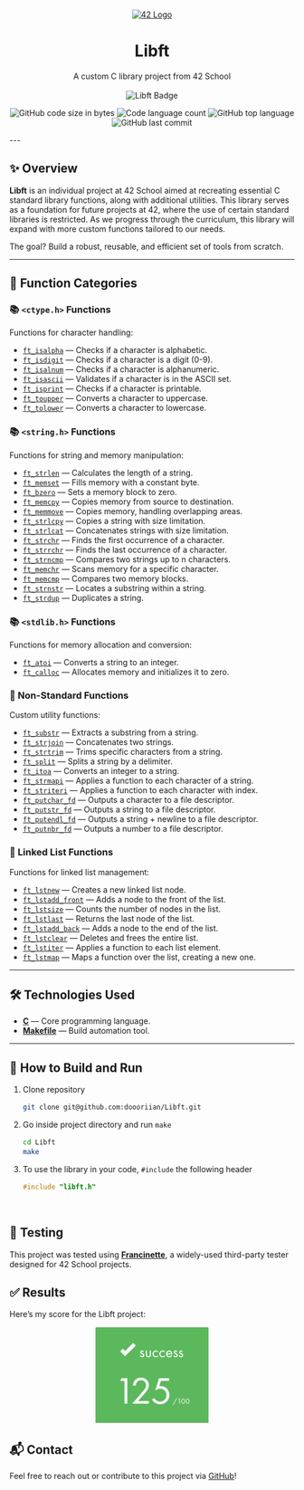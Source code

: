 <br />
<p align="center">
  <a href="https://raw.githubusercontent.com/othneildrew/Best-README-Template/master/images/logo.png">
    <img src="https://upload.wikimedia.org/wikipedia/commons/thumb/8/8d/42_Logo.svg/1200px-42_Logo.svg.png" alt="42 Logo" width="250" height="250">
  </a>

  <h1 align="center">Libft</h1>

  <p align="center">
    A custom C library project from 42 School
    <br />
    <br />
    <img src="https://github.com/doooriian/42-Badges/blob/main/badges/libftm.png" alt="Libft Badge" width="150">
  </p>
</p>

<p align="center">
  <img alt="GitHub code size in bytes" src="https://img.shields.io/github/languages/code-size/doooriian/Libft?color=1A237E" />
  <img alt="Code language count" src="https://img.shields.io/github/languages/count/doooriian/Libft?color=00BCD4" />
  <img alt="GitHub top language" src="https://img.shields.io/github/languages/top/doooriian/Libft?color=7B1FA2" />
  <img alt="GitHub last commit" src="https://img.shields.io/github/last-commit/doooriian/Libft?color=D32F2F" />
</p>
---

## ✨ Overview

**Libft** is an individual project at 42 School aimed at recreating essential C standard library functions, along with additional utilities. This library serves as a foundation for future projects at 42, where the use of certain standard libraries is restricted. As we progress through the curriculum, this library will expand with more custom functions tailored to our needs.

The goal? Build a robust, reusable, and efficient set of tools from scratch.

---

## 📑 Function Categories

### 📚 `<ctype.h>` Functions
Functions for character handling:
- [`ft_isalpha`](https://github.com/doooriian/Libft/blob/main/ft_isalpha.c) — Checks if a character is alphabetic.
- [`ft_isdigit`](https://github.com/doooriian/Libft/blob/main/ft_isdigit.c) — Checks if a character is a digit (0-9).
- [`ft_isalnum`](https://github.com/doooriian/Libft/blob/main/ft_isalnum.c) — Checks if a character is alphanumeric.
- [`ft_isascii`](https://github.com/doooriian/Libft/blob/main/ft_isascii.c) — Validates if a character is in the ASCII set.
- [`ft_isprint`](https://github.com/doooriian/Libft/blob/main/ft_isprint.c) — Checks if a character is printable.
- [`ft_toupper`](https://github.com/doooriian/Libft/blob/main/ft_toupper.c) — Converts a character to uppercase.
- [`ft_tolower`](https://github.com/doooriian/Libft/blob/main/ft_tolower.c) — Converts a character to lowercase.

### 📚 `<string.h>` Functions
Functions for string and memory manipulation:
- [`ft_strlen`](https://github.com/doooriian/Libft/blob/main/ft_strlen.c) — Calculates the length of a string.
- [`ft_memset`](https://github.com/doooriian/Libft/blob/main/ft_memset.c) — Fills memory with a constant byte.
- [`ft_bzero`](https://github.com/doooriian/Libft/blob/main/ft_bzero.c) — Sets a memory block to zero.
- [`ft_memcpy`](https://github.com/doooriian/Libft/blob/main/ft_memcpy.c) — Copies memory from source to destination.
- [`ft_memmove`](https://github.com/doooriian/Libft/blob/main/ft_memmove.c) — Copies memory, handling overlapping areas.
- [`ft_strlcpy`](https://github.com/doooriian/Libft/blob/main/ft_strlcpy.c) — Copies a string with size limitation.
- [`ft_strlcat`](https://github.com/doooriian/Libft/blob/main/ft_strlcat.c) — Concatenates strings with size limitation.
- [`ft_strchr`](https://github.com/doooriian/Libft/blob/main/ft_strchr.c) — Finds the first occurrence of a character.
- [`ft_strrchr`](https://github.com/doooriian/Libft/blob/main/ft_strrchr.c) — Finds the last occurrence of a character.
- [`ft_strncmp`](https://github.com/doooriian/Libft/blob/main/ft_strncmp.c) — Compares two strings up to n characters.
- [`ft_memchr`](https://github.com/doooriian/Libft/blob/main/ft_memchr.c) — Scans memory for a specific character.
- [`ft_memcmp`](https://github.com/doooriian/Libft/blob/main/ft_memcmp.c) — Compares two memory blocks.
- [`ft_strnstr`](https://github.com/doooriian/Libft/blob/main/ft_strnstr.c) — Locates a substring within a string.
- [`ft_strdup`](https://github.com/doooriian/Libft/blob/main/ft_strdup.c) — Duplicates a string.

### 📚 `<stdlib.h>` Functions
Functions for memory allocation and conversion:
- [`ft_atoi`](https://github.com/doooriian/Libft/blob/main/ft_atoi.c) — Converts a string to an integer.
- [`ft_calloc`](https://github.com/doooriian/Libft/blob/main/ft_calloc.c) — Allocates memory and initializes it to zero.

### 🚀 Non-Standard Functions
Custom utility functions:
- [`ft_substr`](https://github.com/doooriian/Libft/blob/main/ft_substr.c) — Extracts a substring from a string.
- [`ft_strjoin`](https://github.com/doooriian/Libft/blob/main/ft_strjoin.c) — Concatenates two strings.
- [`ft_strtrim`](https://github.com/doooriian/Libft/blob/main/ft_strtrim.c) — Trims specific characters from a string.
- [`ft_split`](https://github.com/doooriian/Libft/blob/main/ft_split.c) — Splits a string by a delimiter.
- [`ft_itoa`](https://github.com/doooriian/Libft/blob/main/ft_itoa.c) — Converts an integer to a string.
- [`ft_strmapi`](https://github.com/doooriian/Libft/blob/main/ft_strmapi.c) — Applies a function to each character of a string.
- [`ft_striteri`](https://github.com/doooriian/Libft/blob/main/ft_striteri.c) — Applies a function to each character with index.
- [`ft_putchar_fd`](https://github.com/doooriian/Libft/blob/main/ft_putchar_fd.c) — Outputs a character to a file descriptor.
- [`ft_putstr_fd`](https://github.com/doooriian/Libft/blob/main/ft_putstr_fd.c) — Outputs a string to a file descriptor.
- [`ft_putendl_fd`](https://github.com/doooriian/Libft/blob/main/ft_putendl_fd.c) — Outputs a string + newline to a file descriptor.
- [`ft_putnbr_fd`](https://github.com/doooriian/Libft/blob/main/ft_putnbr_fd.c) — Outputs a number to a file descriptor.

### 🔗 Linked List Functions
Functions for linked list management:
- [`ft_lstnew`](https://github.com/doooriian/Libft/blob/main/ft_lstnew_bonus.c) — Creates a new linked list node.
- [`ft_lstadd_front`](https://github.com/doooriian/Libft/blob/main/ft_lstadd_front_bonus.c) — Adds a node to the front of the list.
- [`ft_lstsize`](https://github.com/doooriian/Libft/blob/main/ft_lstsize_bonus.c) — Counts the number of nodes in the list.
- [`ft_lstlast`](https://github.com/doooriian/Libft/blob/main/ft_lstlast_bonus.c) — Returns the last node of the list.
- [`ft_lstadd_back`](https://github.com/doooriian/Libft/blob/main/ft_lstadd_back_bonus.c) — Adds a node to the end of the list.
- [`ft_lstclear`](https://github.com/doooriian/Libft/blob/main/ft_lstclear_bonus.c) — Deletes and frees the entire list.
- [`ft_lstiter`](https://github.com/doooriian/Libft/blob/main/ft_lstiter_bonus.c) — Applies a function to each list element.
- [`ft_lstmap`](https://github.com/doooriian/Libft/blob/main/ft_lstmap_bonus.c) — Maps a function over the list, creating a new one.

---

## 🛠️ Technologies Used
- **[C](https://devdocs.io/c/)** — Core programming language.
- **[Makefile](https://www.gnu.org/software/make/manual/make.html)** — Build automation tool.

---

## 🚀 How to Build and Run

1. Clone repository
    ```bash
    git clone git@github.com:doooriian/Libft.git
    ```

2. Go inside project directory and run `make`
    ```bash
    cd Libft
    make
    ```
3. To use the library in your code, `#include` the following header
    ```c
    #include "libft.h"

</br>


## 🧪 Testing

This project was tested using **[Francinette](https://github.com/xicodomingues/francinette)**, a widely-used third-party tester designed for 42 School projects.

## ✅ Results

Here’s my score for the Libft project:

<p align="center">
  <img src="https://github.com/doooriian/42-Badges/blob/main/badges/LibftGrade.png" alt="Libft Grade">
</p>

## 📬 Contact

Feel free to reach out or contribute to this project via [GitHub](https://github.com/doooriian)!
